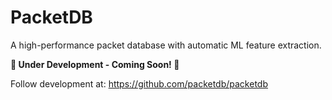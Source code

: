 # PacketDB

A high-performance packet database with automatic ML feature extraction.

**🚧 Under Development - Coming Soon! 🚧**

Follow development at: https://github.com/packetdb/packetdb
